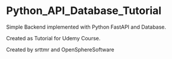 # Python_API_Database_Tutorial

Simple Backend implemented with Python FastAPI and Database. 

Created as Tutorial for Udemy Course.

Created by srttmr and OpenSphereSoftware
